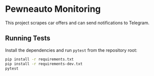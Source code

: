 # Pewneauto Monitoring

This project scrapes car offers and can send notifications to Telegram.

## Running Tests

Install the dependencies and run `pytest` from the repository root:

```bash
pip install -r requirements.txt
pip install -r requirements-dev.txt
pytest
```
